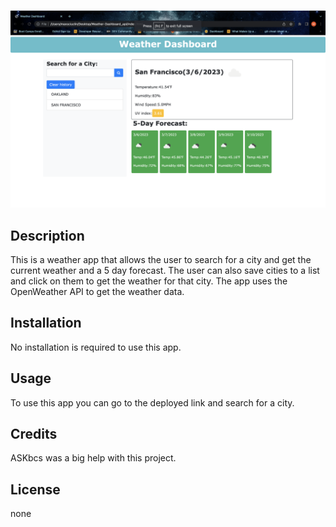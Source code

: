 # <WeatherApp >

![Alt text](Screenshot%202023-03-06%20at%2012.30.48%20AM.png)

## Description

This is a weather app that allows the user to search for a city and get the current weather and a 5 day forecast. The user can also save cities to a list and click on them to get the weather for that city. The app uses the OpenWeather API to get the weather data.

## Installation

No installation is required to use this app.

## Usage

To use this app you can go to the deployed link and search for a city.

## Credits

ASKbcs was a big help with this project.

## License

none 